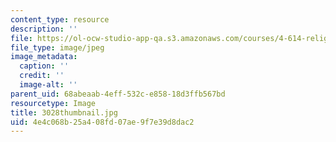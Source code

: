 ```yaml
---
content_type: resource
description: ''
file: https://ol-ocw-studio-app-qa.s3.amazonaws.com/courses/4-614-religious-architecture-and-islamic-cultures-fall-2002/4e4c068b25a408fd07ae9f7e39d8dac2_3028thumbnail.jpg
file_type: image/jpeg
image_metadata:
  caption: ''
  credit: ''
  image-alt: ''
parent_uid: 68abeaab-4eff-532c-e858-18d3ffb567bd
resourcetype: Image
title: 3028thumbnail.jpg
uid: 4e4c068b-25a4-08fd-07ae-9f7e39d8dac2
---
```

